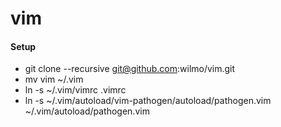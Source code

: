 # vim

#### Setup

* git clone --recursive git@github.com:wilmo/vim.git
* mv vim ~/.vim
* ln -s ~/.vim/vimrc .vimrc
* ln -s ~/.vim/autoload/vim-pathogen/autoload/pathogen.vim ~/.vim/autoload/pathogen.vim
